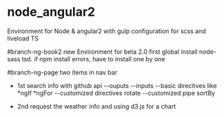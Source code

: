 # node_angular2
Environment for Node &amp; angular2 with gulp configuration for scss and liveload TS

#branch-ng-book2
new Environment for beta 2.0
first global install node-sass tsd. if npm install errors, have to install one by one

#branch-ng-page
two items in nav bar
- 1st search info with github api
--ouputs
--inputs
--basic direcitves like *ngIf *ngFor
--customized directives rotate
--customized pipe sortBy

- 2nd request the weather info and using d3.js for a chart
